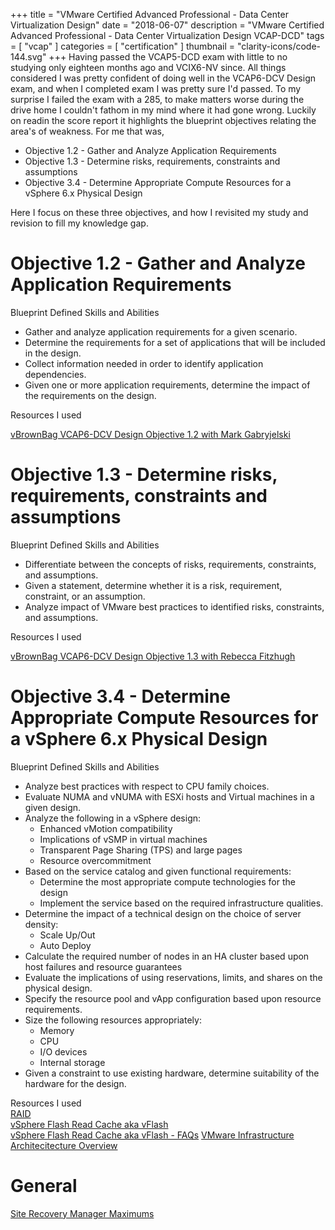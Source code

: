 +++
title = "VMware Certified Advanced Professional - Data Center Virtualization Design"
date = "2018-06-07"
description = "VMware Certified Advanced Professional - Data Center Virtualization Design VCAP-DCD"
tags = [
    "vcap"
]
categories = [
    "certification"
]
thumbnail = "clarity-icons/code-144.svg"
+++
Having passed the VCAP5-DCD exam with little to no studying only eighteen months ago and VCIX6-NV since. All things considered I was pretty confident of doing well in the VCAP6-DCV Design exam, and when I completed exam I was pretty sure I'd passed. To my surprise I failed the exam with a 285, to make matters worse during the drive home I couldn't fathom in my mind where it had gone wrong.
Luckily on readin the score report it highlights the blueprint objectives relating the area's of weakness. For me that was,

* Objective 1.2 - Gather and Analyze Application Requirements
* Objective 1.3 - Determine risks, requirements, constraints and assumptions
* Objective 3.4 - Determine Appropriate Compute Resources for a vSphere 6.x Physical Design

Here I focus on these three objectives, and how I revisited my study and revision to fill my knowledge gap.

# Objective 1.2 - Gather and Analyze Application Requirements

Blueprint Defined Skills and Abilities

* Gather and analyze application requirements for a given scenario.
* Determine the requirements for a set of applications that will be included in the design.
* Collect information needed in order to identify application dependencies.
* Given one or more application requirements, determine the impact of the requirements on the design.

Resources I used

[vBrownBag VCAP6-DCV Design Objective 1.2 with Mark Gabryjelski](https://www.youtube.com/watch?v=ilUrNRY_foI)

# Objective 1.3 - Determine risks, requirements, constraints and assumptions

Blueprint Defined Skills and Abilities

* Differentiate between the concepts of risks, requirements, constraints, and assumptions.
* Given a statement, determine whether it is a risk, requirement, constraint, or an assumption.
* Analyze impact of VMware best practices to identified risks, constraints, and assumptions.

Resources I used

[vBrownBag VCAP6-DCV Design Objective 1.3 with Rebecca Fitzhugh](https://www.youtube.com/watch?v=S_9Al_Tvm5U)

# Objective 3.4 - Determine Appropriate Compute Resources for a vSphere 6.x Physical Design

Blueprint Defined Skills and Abilities

* Analyze best practices with respect to CPU family choices.
* Evaluate NUMA and vNUMA with ESXi hosts and Virtual machines in a given design.
* Analyze the following in a vSphere design:
  * Enhanced vMotion compatibility
  * Implications of vSMP in virtual machines
  * Transparent Page Sharing (TPS) and large pages
  * Resource overcommitment
* Based on the service catalog and given functional requirements:
  * Determine the most appropriate compute technologies for the design
  * Implement the service based on the required infrastructure qualities.
* Determine the impact of a technical design on the choice of server density:
  * Scale Up/Out
  * Auto Deploy
* Calculate the required number of nodes in an HA cluster based upon host failures and resource guarantees
* Evaluate the implications of using reservations, limits, and shares on the physical design.
* Specify the resource pool and vApp configuration based upon resource requirements.
* Size the following resources appropriately:
  * Memory
  * CPU
  * I/O devices
  * Internal storage
* Given a constraint to use existing hardware, determine suitability of the hardware for the design.

Resources I used  
[RAID](https://www.prepressure.com/library/technology/raid)  
[vSphere Flash Read Cache aka vFlash](http://www.yellow-bricks.com/2013/08/26/introduction-to-vsphere-flash-read-cache-aka-vflash/)  
[vSphere Flash Read Cache aka vFlash - FAQs](http://www.yellow-bricks.com/2013/09/11/frequently-asked-questions-vsphere-flash-read-cache/)
[VMware Infrastructure Architecitecture Overview](https://www.vmware.com/pdf/vi_architecture_wp.pdf)

# General

[Site Recovery Manager Maximums](https://kb.vmware.com/selfservice/microsites/search.do?language=en_US&cmd=displayKC&externalId=2105500)